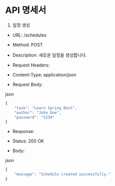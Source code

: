 # API 명세서

1. 일정 생성
   
+ URL: /schedules

+ Method: POST

+ Description: 새로운 일정을 생성합니다.

+ Request Headers:

+ Content-Type: application/json

+ Request Body:

json
```js
{
    "task": "Learn Spring Boot",
    "author": "John Doe",
    "password": "1234"
}
```
+ Response:

+ Status: 200 OK

+ Body:

json
```js
{
    "message": "Schedule created successfully."
}
```
